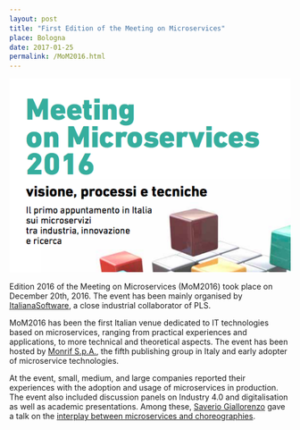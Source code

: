 ```yaml
---
layout: post
title: "First Edition of the Meeting on Microservices"
place: Bologna
date: 2017-01-25
permalink: /MoM2016.html
---
```


<span class="image featured"><img src="/images/posts/meeting-on-microservices.png"></span>

Edition 2016 of the Meeting on Microservices (MoM2016) took place on December 20th, 2016. The event has been mainly organised by [ItalianaSoftware](http://www.italianasoftware.com/), a close industrial collaborator of PLS.

<!--more-->

MoM2016 has been the first Italian venue dedicated to IT technologies based on microservices, ranging from practical experiences and applications, to more technical and theoretical aspects. The event has been hosted by [Monrif S.p.A.](http://www.monrifgroup.net/en/), the fifth publishing group in Italy and early adopter of microservice technologies.

At the event, small, medium, and large companies reported their experiences
with the adoption and usage of microservices in production. The event also
included discussion panels on Industry 4.0 and digitalisation as well as
academic presentations. Among these, [Saverio
Giallorenzo](/people.html#sg) gave a talk on the [interplay
between microservices and choreographies](http://www.saveriogiallorenzo.com/publications/seminars/MoM2016.pdf).